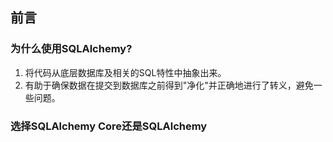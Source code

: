 ## 前言
### 为什么使用SQLAlchemy?
1. 将代码从底层数据库及相关的SQL特性中抽象出来。
2. 有助于确保数据在提交到数据库之前得到"净化"并正确地进行了转义，避免一些问题。

### 选择SQLAlchemy Core还是SQLAlchemy



